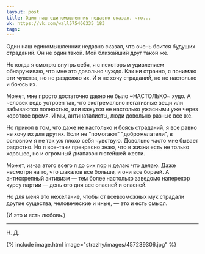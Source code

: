 ```yaml
---
layout: post
title: Один наш единомышленник недавно сказал, что...
vk: https://vk.com/wall575466335_183
tags:
---
```

Один наш единомышленник недавно сказал, что очень боится будущих страданий. Он не один такой. Мой ближайший друг такой же.

Но когда я смотрю внутрь себя, я с некоторым удивлением обнаруживаю, что мне это довольно чуждо. Как ни странно, я понимаю эти чувства, но не разделяю их. И я не хочу страданий, но не настолько и боюсь их.

Может, мне просто достаточно давно не было ~НАСТОЛЬКО~ худо.  А человек ведь устроен так, что экстремально негативные вещи или забываются полностью, или кажутся не настолько ужасными уже через короткое время. И мы, антинаталисты, люди довольно разные все же. 

Но прикол в том, что даже не настолько и боясь страданий, я все равно не хочу их для других. Если не "помогают" "доброжелатели", в основном я не так уж плохо себя чувствую. Довольно часто мне бывает радостно. Но я все-таки прекрасно знаю, что в жизни есть не только хорошее, но и огромный диапазон лютейшей жести. 

Может, из-за этого всего я до сих пор и делаю что делаю. Даже несмотря на то, что шакалов все больше, и они все борзей. А антискрепный активизм — тем более настолько заведомо наперекор курсу партии — день ото дня все опасней и опасней.

Но для меня это нежелание, чтобы от всевозможных мук страдали другие существа, человеческие и иные, — это и есть смысл. 

(И это и есть любовь.)

_______
Н. Д.

{% include image.html image="strazhy/images/457239306.jpg" %}
